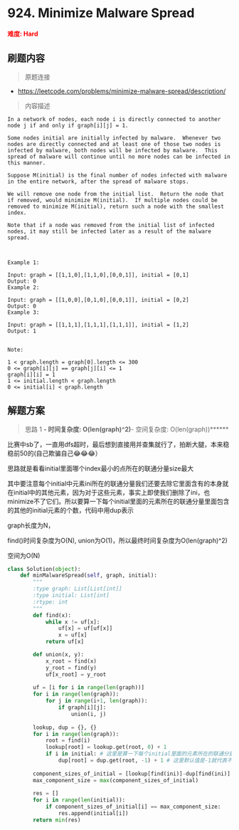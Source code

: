 # 924. Minimize Malware Spread

**<font color=red>难度: Hard</font>**

## 刷题内容

> 原题连接

* https://leetcode.com/problems/minimize-malware-spread/description/

> 内容描述

```
In a network of nodes, each node i is directly connected to another node j if and only if graph[i][j] = 1.

Some nodes initial are initially infected by malware.  Whenever two nodes are directly connected and at least one of those two nodes is infected by malware, both nodes will be infected by malware.  This spread of malware will continue until no more nodes can be infected in this manner.

Suppose M(initial) is the final number of nodes infected with malware in the entire network, after the spread of malware stops.

We will remove one node from the initial list.  Return the node that if removed, would minimize M(initial).  If multiple nodes could be removed to minimize M(initial), return such a node with the smallest index.

Note that if a node was removed from the initial list of infected nodes, it may still be infected later as a result of the malware spread.

 

Example 1:

Input: graph = [[1,1,0],[1,1,0],[0,0,1]], initial = [0,1]
Output: 0
Example 2:

Input: graph = [[1,0,0],[0,1,0],[0,0,1]], initial = [0,2]
Output: 0
Example 3:

Input: graph = [[1,1,1],[1,1,1],[1,1,1]], initial = [1,2]
Output: 1
 

Note:

1 < graph.length = graph[0].length <= 300
0 <= graph[i][j] == graph[j][i] <= 1
graph[i][i] = 1
1 <= initial.length < graph.length
0 <= initial[i] < graph.length
```

## 解题方案

> 思路 1
******- 时间复杂度: O(len(graph)^2)******- 空间复杂度: O(len(graph))******





比赛中sb了，一直用dfs超时，最后想到直接用并查集就行了，拍断大腿，本来稳稳前50的(自己欺骗自己😂😂😂）

思路就是看看initial里面哪个index最小的点所在的联通分量size最大

其中要注意每个initial中元素ini所在的联通分量我们还要去除它里面含有的本身就在initial中的其他元素，因为对于这些元素，事实上即使我们删除了ini，也minimize不了它们。所以要算一下每个initial里面的元素所在的联通分量里面包含的其他的initial元素的个数，代码中用dup表示

graph长度为N，

find()时间复杂度为O(N), union为O(1)，所以最终时间复杂度为O(len(graph)^2)

空间为O(N)

```python
class Solution(object):
    def minMalwareSpread(self, graph, initial):
        """
        :type graph: List[List[int]]
        :type initial: List[int]
        :rtype: int
        """
        def find(x):
            while x != uf[x]:
                uf[x] = uf[uf[x]]
                x = uf[x]
            return uf[x]

        def union(x, y):
            x_root = find(x)
            y_root = find(y)
            uf[x_root] = y_root
    
        uf = [i for i in range(len(graph))]
        for i in range(len(graph)):
            for j in range(i+1, len(graph)):
                if graph[i][j]:
                    union(i, j)
                    
        lookup, dup = {}, {}
        for i in range(len(graph)):
            root = find(i)
            lookup[root] = lookup.get(root, 0) + 1
            if i in initial: # 这里是算一下每个initial里面的元素所在的联通分量里面包含的其他的initial元素的个数
                dup[root] = dup.get(root, -1) + 1 # 这里默认值是-1就代表不把自己包含进去了，算的是所有其他initial元素的个数
            
        component_sizes_of_initial = [lookup[find(ini)]-dup[find(ini)] for ini in initial]
        max_component_size = max(component_sizes_of_initial)
        
        res = []
        for i in range(len(initial)):
            if component_sizes_of_initial[i] == max_component_size:
                res.append(initial[i])
        return min(res)          
```



















